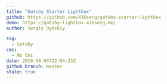 ```yaml
---
title: "Gatsby Starter Lightbox"
github: https://github.com/416serg/gatsby-starter-lightbox
demo: https://gatsby-lightbox.416serg.me/
author: Sergiy Dybskiy

ssg:
  - Gatsby
cms:
  - No Cms
date: 2018-08-05T22:04:23Z
github_branch: master
stale: true
---
```

